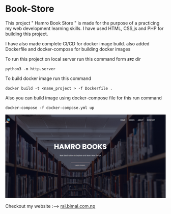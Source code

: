 # Book-Store
This project " Hamro Book Store " is made for the purpose of a practicing my web development learning skills.
I have used HTML, CSS,js and PHP for building this project.

I have also made complete CI/CD for docker image build. also added Dockerfile and docker-compose for building docker images

To run this project on local server run this command form ***src*** dir
```
python3 -m http.server
```
To build docker image run this command 
```
docker build -t <name_project > -f Dockerfile .
```
Also you can build image using docker-compose file for this run command 
```
docker-compose -f docker-compose.yml up
```

![Lading Page](/src/image/Hamro%20Books.png)

Checkout my website :--> 
[rai.bimal.com.np](www.rai.bimal.com.np)